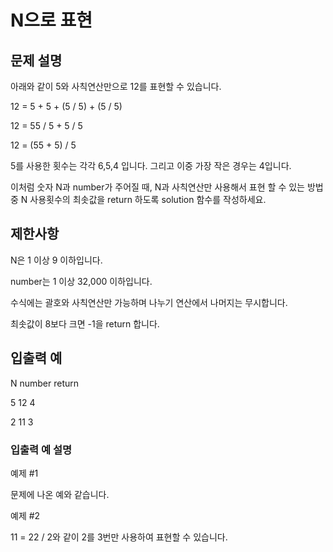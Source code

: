 # N으로 표현


## 문제 설명
아래와 같이 5와 사칙연산만으로 12를 표현할 수 있습니다.

12 = 5 + 5 + (5 / 5) + (5 / 5)

12 = 55 / 5 + 5 / 5

12 = (55 + 5) / 5

5를 사용한 횟수는 각각 6,5,4 입니다. 그리고 이중 가장 작은 경우는 4입니다.

이처럼 숫자 N과 number가 주어질 때, N과 사칙연산만 사용해서 표현 할 수 있는 방법 중 N 사용횟수의 최솟값을 return 하도록 solution 함수를 작성하세요.

## 제한사항
N은 1 이상 9 이하입니다.

number는 1 이상 32,000 이하입니다.

수식에는 괄호와 사칙연산만 가능하며 나누기 연산에서 나머지는 무시합니다.

최솟값이 8보다 크면 -1을 return 합니다.

## 입출력 예

N	number	return

5	12	4

2	11	3

### 입출력 예 설명

예제 #1

문제에 나온 예와 같습니다.


예제 #2

11 = 22 / 2와 같이 2를 3번만 사용하여 표현할 수 있습니다.